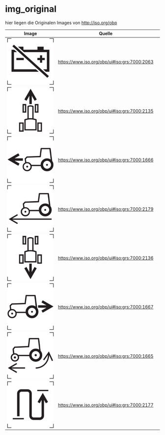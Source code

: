 # img_original


hier liegen die Originalen Images von <http://iso.org/obp>


| Image                                                                                                                                                                                                                    | Quelle                                         |   |
|--------------------------------------------------------------------------------------------------------------------------------------------------------------------------------------------------------------------------|------------------------------------------------|---|
| ![image](https://raw.githubusercontent.com/Meisterschulen-am-Ostbahnhof-Munchen/4diac_training1/main/Ventilsteuerung/ISO-DesignerProjects/Workspace_TECU/DefaultPool/img/img_original/Battery_disconnect_200.png)        | <https://www.iso.org/obp/ui#iso:grs:7000:2063> |   |
| ![image](https://raw.githubusercontent.com/Meisterschulen-am-Ostbahnhof-Munchen/4diac_training1/main/Ventilsteuerung/ISO-DesignerProjects/Workspace_TECU/DefaultPool/img/img_original/Tractor_forward_overhead_200.png)  | <https://www.iso.org/obp/ui#iso:grs:7000:2135> |   |
| ![image](https://raw.githubusercontent.com/Meisterschulen-am-Ostbahnhof-Munchen/4diac_training1/main/Ventilsteuerung/ISO-DesignerProjects/Workspace_TECU/DefaultPool/img/img_original/Tractor_forward_side_200.png)      | <https://www.iso.org/obp/ui#iso:grs:7000:1666> |   |
| ![image](https://raw.githubusercontent.com/Meisterschulen-am-Ostbahnhof-Munchen/4diac_training1/main/Ventilsteuerung/ISO-DesignerProjects/Workspace_TECU/DefaultPool/img/img_original/Tractor_ground_speed_200.png)      | <https://www.iso.org/obp/ui#iso:grs:7000:2179> |   |
| ![image](https://raw.githubusercontent.com/Meisterschulen-am-Ostbahnhof-Munchen/4diac_training1/main/Ventilsteuerung/ISO-DesignerProjects/Workspace_TECU/DefaultPool/img/img_original/Tractor_rearward_overhead_200.png) | <https://www.iso.org/obp/ui#iso:grs:7000:2136> |   |
| ![image](https://raw.githubusercontent.com/Meisterschulen-am-Ostbahnhof-Munchen/4diac_training1/main/Ventilsteuerung/ISO-DesignerProjects/Workspace_TECU/DefaultPool/img/img_original/Tractor_rearward_side_200.png)     | <https://www.iso.org/obp/ui#iso:grs:7000:1667> |   |
| ![image](https://raw.githubusercontent.com/Meisterschulen-am-Ostbahnhof-Munchen/4diac_training1/main/Ventilsteuerung/ISO-DesignerProjects/Workspace_TECU/DefaultPool/img/img_original/Tractor_wheel_slip_200.png)        | <https://www.iso.org/obp/ui#iso:grs:7000:1665> |   |
| ![image](https://raw.githubusercontent.com/Meisterschulen-am-Ostbahnhof-Munchen/4diac_training1/main/Ventilsteuerung/ISO-DesignerProjects/Workspace_TECU/DefaultPool/img/img_original/Work_distance_travelled_200.png)   | <https://www.iso.org/obp/ui#iso:grs:7000:2177> |   |
